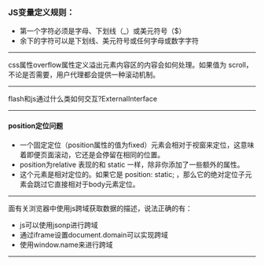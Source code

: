 ### JS变量定义规则：

- 第一个字符必须是字母、下划线（_）或美元符号（$）
- 余下的字符可以是下划线、美元符号或任何字母或数字字符

- - -
css属性overflow属性定义溢出元素内容区的内容会如何处理。如果值为 scroll，不论是否需要，用户代理都会提供一种滚动机制。

- - -
flash和js通过什么类如何交互?ExternalInterface
- - -
#### position定位问题
- 一个固定定位（position属性的值为fixed）元素会相对于视窗来定位，这意味着即便页面滚动，它还是会停留在相同的位置。
- position为relative 表现的和 static 一样，除非你添加了一些额外的属性。
- <div class="relative">这个元素是相对定位的。如果它是 position: static; ，那么它的绝对定位子元素会跳过它直接相对于body元素定位。
  
- - - 
面有关浏览器中使用js跨域获取数据的描述，说法正确的有：
- js可以使用jsonp进行跨域
- 通过iframe设置document.domain可以实现跨域
- 使用window.name来进行跨域

- - -
